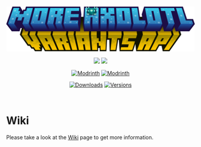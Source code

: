 <center>

![Logo](https://github.com/AkashiiKun/MoreAxolotlVariantsAPI-Common/blob/master/img/title.png?raw=true)

[![](https://cdn.discordapp.com/attachments/895334913560178698/915683102192468018/JoinDiscord.png)](https://discord.gg/7BSqZa9r3P)
[![](https://media.discordapp.net/attachments/895334913560178698/915683907649822750/reportissue.png)](https://github.com/AkashiiKun/MoreAxolotlVariantsAPI-Common/issues)

[![Modrinth](https://img.shields.io/modrinth/dt/t4Ybtys2?logo=modrinth&style=for-the-badge)](https://modrinth.com/mod/mavapi)
[![Modrinth](https://img.shields.io/modrinth/game-versions/t4Ybtys2?logo=modrinth&style=for-the-badge)](https://modrinth.com/mod/mavapi)

[![Downloads](http://cf.way2muchnoise.eu/full_709964_downloads.svg?badge_style=for_the_badge)](https://www.curseforge.com/minecraft/mc-mods/mavapi)
[![Versions](http://cf.way2muchnoise.eu/versions/709964.svg?badge_style=for_the_badge)](https://www.curseforge.com/minecraft/mc-mods/mavapi)

</center>
  
&nbsp;

# **Wiki**
Please take a look at the [Wiki](https://github.com/AkashiiKun/MoreAxolotlVariantsAPI-Common/wiki) page to get more information.
